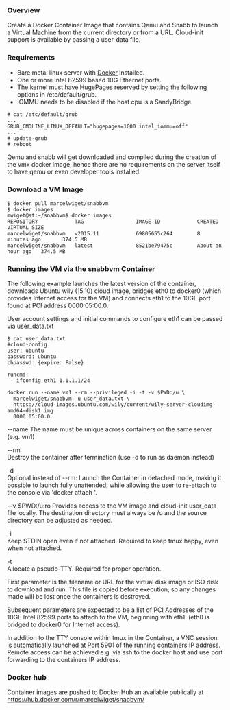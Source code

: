 ### Overview

Create a Docker Container Image that contains Qemu and Snabb to launch a Virtual
Machine from the current directory or from a URL. Cloud-init support is available by
passing a user-data file.

### Requirements

- Bare metal linux server with [Docker](https://www.docker.com) installed. 
- One or more Intel 82599 based 10G Ethernet ports. 
- The kernel must have HugePages reserved by setting the following options in /etc/default/grub.
- IOMMU needs to be disabled if the host cpu is a SandyBridge 

```
# cat /etc/default/grub
...
GRUB_CMDLINE_LINUX_DEFAULT="hugepages=1000 intel_iommu=off"
...
# update-grub
# reboot
```

Qemu and snabb will get downloaded and compiled during the creation of the vmx docker image, hence there are no requirements on the server itself to have qemu or even developer tools installed.

### Download a VM Image 

```
$ docker pull marcelwiget/snabbvm
$ docker images
mwiget@st:~/snabbvm$ docker images
REPOSITORY            TAG                 IMAGE ID            CREATED             VIRTUAL SIZE
marcelwiget/snabbvm   v2015.11            69805655c264        8 minutes ago       374.5 MB
marcelwiget/snabbvm   latest              8521be79475c        About an hour ago   374.5 MB
```

### Running the VM via the snabbvm Container

The following example launches the latest version of the container, downloads
Ubuntu wily (15.10) cloud image, bridges eth0 to docker0 (which provides 
Internet access for the VM) and connects eth1 to the 10GE port found at PCI address
0000:05:00.0.

User account settings and initial commands to configure eth1 can be passed via 
user_data.txt

```
$ cat user_data.txt
#cloud-config
user: ubuntu
password: ubuntu
chpasswd: {expire: False}

runcmd:
 - ifconfig eth1 1.1.1.1/24
```

```
docker run --name vm1 --rm --privileged -i -t -v $PWD:/u \
  marcelwiget/snabbvm -u user_data.txt \
  https://cloud-images.ubuntu.com/wily/current/wily-server-cloudimg-amd64-disk1.img
  0000:05:00.0
```

--name <name> 
The name must be unique across containers on the same server (e.g. vm1)

--rm          
Destroy the container after termination (use -d to run as daemon instead)

-d            
Optional instead of --rm: Launch the Container in detached mode, making it possible to launch fully unattended, while allowing the user to re-attach to the console via 'docker attach <name>'.

--v $PWD:/u:ro
Provides access to the VM image and cloud-init user_data file locally.
The destination directory must always be /u and the source directory can be adjusted as needed.

-i          
Keep STDIN open even if not attached. Required to keep tmux happy, even when
not attached.

-t          
Allocate a pseudo-TTY. Required for proper operation.

First parameter is the filename or URL for the virtual disk image or ISO disk
to download and run. This file is copied before execution, so any changes made 
will be lost once the containers is destroyed.

Subsequent parameters are expected to be a list of PCI Addresses of the 10GE 
Intel 82599 ports to attach to the VM, beginning with eth1. (eth0 is bridged
to docker0 for Internet access).

In addition to the TTY console within tmux in the Container, a VNC session is
automatically launched at Port 5901 of the running containers IP address. Remote
access can be achieved e.g. via ssh to the docker host and use port forwarding to the
containers IP address.

### Docker hub

Container images are pushed to Docker Hub an available publically at 
https://hub.docker.com/r/marcelwiget/snabbvm/

